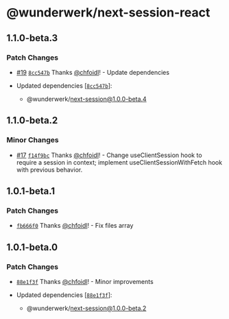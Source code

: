 # @wunderwerk/next-session-react

## 1.1.0-beta.3

### Patch Changes

- [#19](https://github.com/wunderwerkio/next-session/pull/19) [`8cc547b`](https://github.com/wunderwerkio/next-session/commit/8cc547b78c5c4c10a39588e9067164f07ee2969e) Thanks [@chfoidl](https://github.com/chfoidl)! - Update dependencies

- Updated dependencies [[`8cc547b`](https://github.com/wunderwerkio/next-session/commit/8cc547b78c5c4c10a39588e9067164f07ee2969e)]:
  - @wunderwerk/next-session@1.0.0-beta.4

## 1.1.0-beta.2

### Minor Changes

- [#17](https://github.com/wunderwerkio/next-session/pull/17) [`f14f9bc`](https://github.com/wunderwerkio/next-session/commit/f14f9bcd43dffcf2fdc9bc1f6d074dae42b0f768) Thanks [@chfoidl](https://github.com/chfoidl)! - Change useClientSession hook to require a session in context; implement useClientSessionWithFetch hook with previous behavior.

## 1.0.1-beta.1

### Patch Changes

- [`fb666f0`](https://github.com/wunderwerkio/next-session/commit/fb666f0e94e239aa57349a9fea047bd4c80d929e) Thanks [@chfoidl](https://github.com/chfoidl)! - Fix files array

## 1.0.1-beta.0

### Patch Changes

- [`88e1f3f`](https://github.com/wunderwerkio/next-session/commit/88e1f3f5d0f046390e179bdaecbbf661983c1822) Thanks [@chfoidl](https://github.com/chfoidl)! - Minor improvements

- Updated dependencies [[`88e1f3f`](https://github.com/wunderwerkio/next-session/commit/88e1f3f5d0f046390e179bdaecbbf661983c1822)]:
  - @wunderwerk/next-session@1.0.0-beta.2
